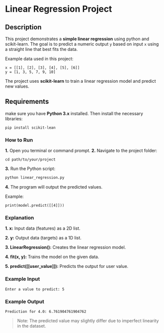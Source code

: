# Linear Regression Project
## Description
This project demonstrates a **simple linear regression** using python and scikit-learn.
The goal is to predict a numeric output `y` based on input `x` using a straight line that best fits the data.

Example data used in this project:
```example
x = [[1], [2], [3], [4], [5], [6]]
y = [1, 3, 5, 7, 9, 10]
```
The project uses **scikit-learn** to train a linear regression model and predict new values.
## Requirements
make sure you have **Python 3.x** installed. Then install the necessary libraries:
```requirements
pip install scikit-lean
```
 ### How to Run
 **1.** Open you terminal or command prompt.
 **2.** Navigate to the project folder:
 ```command
 cd path/to/your/project
 ```
 **3.** Run the Python script:
 ```Python
 python linear_regression.py
 ```
 **4.** The program will output the predicted values.

 Example:
 ```value
 print(model.predict([[4]]))
 ```

 ### Explanation
 **1. x:** Input data (features) as a 2D list.
 
 **2. y:** Output data (targets) as a 1D list.

 **3. LinearRegression():** Creates the linear regression model.

 **4. fit(x, y):** Trains the model on the given data.
 
 **5. predict([[user_value]]):** Predicts the output for user value.

### Example Input
```Input
Enter a value to predict: 5
```
### Example Output
```Output
Prediction for 4.0: 6.761904761904762
```
>Note: The predicted value may slightly differ due to imperfect linearity in the dataset.